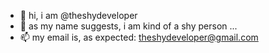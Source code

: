 - 👋 hi, i am @theshydeveloper
- 👀 as my name suggests, i am kind of a shy person ...
- 📫 my email is, as expected: theshydeveloper@gmail.com
